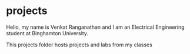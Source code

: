 # projects

Hello, my name is Venkat Ranganathan and I am an Electrical Engineering student at Binghamton University.

This projects folder hosts projects and labs from my classes
